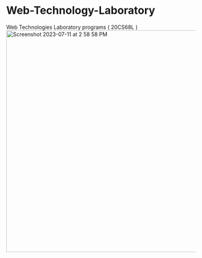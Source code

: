 # Web-Technology-Laboratory
Web Technologies Laboratory programs ( 20CS68L )
<img width="590" alt="Screenshot 2023-07-11 at 2 58 58 PM" src="https://github.com/brahma-keerthi/Web-Technology-Laboratory/assets/95900008/034e4e14-83bb-4947-8d7f-07316f89bcf9">
